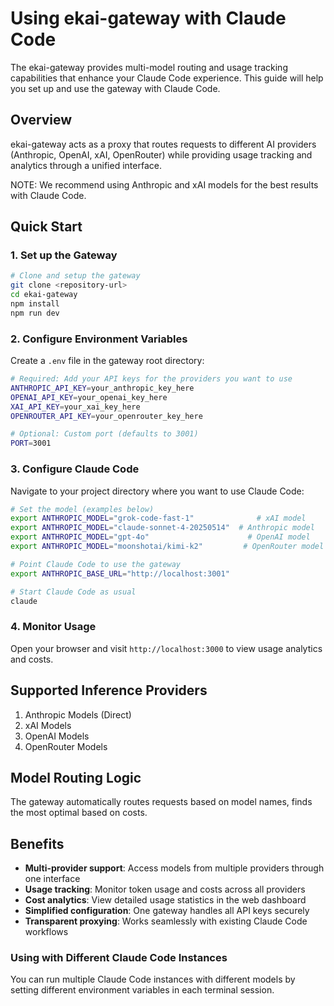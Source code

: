 # Using ekai-gateway with Claude Code

The ekai-gateway provides multi-model routing and usage tracking capabilities that enhance your Claude Code experience. This guide will help you set up and use the gateway with Claude Code.

## Overview

ekai-gateway acts as a proxy that routes requests to different AI providers (Anthropic, OpenAI, xAI, OpenRouter) while providing usage tracking and analytics through a unified interface.

NOTE: We recommend using Anthropic and xAI models for the best results with Claude Code.

## Quick Start

### 1. Set up the Gateway

```bash
# Clone and setup the gateway
git clone <repository-url>
cd ekai-gateway
npm install
npm run dev
```

### 2. Configure Environment Variables

Create a `.env` file in the gateway root directory:

```bash
# Required: Add your API keys for the providers you want to use
ANTHROPIC_API_KEY=your_anthropic_key_here
OPENAI_API_KEY=your_openai_key_here
XAI_API_KEY=your_xai_key_here
OPENROUTER_API_KEY=your_openrouter_key_here

# Optional: Custom port (defaults to 3001)
PORT=3001
```

### 3. Configure Claude Code

Navigate to your project directory where you want to use Claude Code:

```bash
# Set the model (examples below)
export ANTHROPIC_MODEL="grok-code-fast-1"              # xAI model
export ANTHROPIC_MODEL="claude-sonnet-4-20250514"  # Anthropic model
export ANTHROPIC_MODEL="gpt-4o"                      # OpenAI model
export ANTHROPIC_MODEL="moonshotai/kimi-k2"         # OpenRouter model

# Point Claude Code to use the gateway
export ANTHROPIC_BASE_URL="http://localhost:3001"

# Start Claude Code as usual
claude
```

### 4. Monitor Usage

Open your browser and visit `http://localhost:3000` to view usage analytics and costs.

## Supported Inference Providers
1. Anthropic Models (Direct)
2. xAI Models
3. OpenAI Models
4. OpenRouter Models

## Model Routing Logic

The gateway automatically routes requests based on model names, finds the most optimal based on costs. 

## Benefits
- **Multi-provider support**: Access models from multiple providers through one interface
- **Usage tracking**: Monitor token usage and costs across all providers
- **Cost analytics**: View detailed usage statistics in the web dashboard
- **Simplified configuration**: One gateway handles all API keys securely
- **Transparent proxying**: Works seamlessly with existing Claude Code workflows


### Using with Different Claude Code Instances
You can run multiple Claude Code instances with different models by setting different environment variables in each terminal session.
